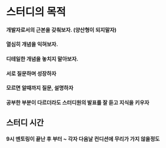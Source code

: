 # 스터디의 목적

#### 개발자로서의 근본을 갖춰보자. (양산형이 되지말자)
#### 열심히 개념을 익혀보자.
#### 디테일한 개념을 놓치지 말아보자.
#### 서로 질문하며 성장하자
#### 모르면 알때까지 질문, 설명하자
#### 공부한 부분이 다르더라도 스터디원의 발표를 잘 듣고 지식을 키우자

## 스터디 시간
#### 9시 멘토링이 끝난 후 부터 ~ 각자 다음날 컨디션에 무리가 가지 않을정도
